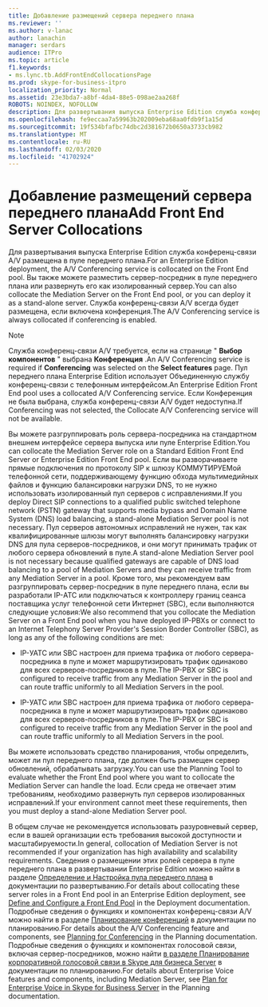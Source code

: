 ```yaml
---
title: Добавление размещений сервера переднего плана
ms.reviewer: ''
ms.author: v-lanac
author: lanachin
manager: serdars
audience: ITPro
ms.topic: article
f1.keywords:
- ms.lync.tb.AddFrontEndCollocationsPage
ms.prod: skype-for-business-itpro
localization_priority: Normal
ms.assetid: 23e3bda7-a8bf-4da4-88e5-098ae2aa268f
ROBOTS: NOINDEX, NOFOLLOW
description: Для развертывания выпуска Enterprise Edition служба конференц-связи A/V размещена в пуле переднего плана. Вы также можете разместить сервер-посредник в пуле переднего плана или развернуть его как изолированный сервер. Служба конференц-связи A/V всегда будет размещена, если включена конференция.
ms.openlocfilehash: fe9eccaa7a59963b202009eba68aa0fdb9f1a15d
ms.sourcegitcommit: 19f534bfafbc74dbc2d381672b0650a3733cb982
ms.translationtype: MT
ms.contentlocale: ru-RU
ms.lasthandoff: 02/03/2020
ms.locfileid: "41702924"
---
```

# <a name="add-front-end-server-collocations"></a><span data-ttu-id="a4fa4-105">Добавление размещений сервера переднего плана</span><span class="sxs-lookup"><span data-stu-id="a4fa4-105">Add Front End Server Collocations</span></span>

<span data-ttu-id="a4fa4-106">Для развертывания выпуска Enterprise Edition служба конференц-связи A/V размещена в пуле переднего плана.</span><span class="sxs-lookup"><span data-stu-id="a4fa4-106">For an Enterprise Edition deployment, the A/V Conferencing service is collocated on the Front End pool.</span></span> <span data-ttu-id="a4fa4-107">Вы также можете разместить сервер-посредник в пуле переднего плана или развернуть его как изолированный сервер.</span><span class="sxs-lookup"><span data-stu-id="a4fa4-107">You can also collocate the Mediation Server on the Front End pool, or you can deploy it as a stand-alone server.</span></span> <span data-ttu-id="a4fa4-108">Служба конференц-связи A/V всегда будет размещена, если включена конференция.</span><span class="sxs-lookup"><span data-stu-id="a4fa4-108">The A/V Conferencing service is always collocated if conferencing is enabled.</span></span>

> [!NOTE]
> <span data-ttu-id="a4fa4-109">Служба конференц-связи A/V требуется, если на странице " **Выбор компонентов** " выбрана **Конференция** .</span><span class="sxs-lookup"><span data-stu-id="a4fa4-109">An A/V Conferencing service is required if **Conferencing** was selected on the **Select features** page.</span></span> <span data-ttu-id="a4fa4-110">Пул переднего плана Enterprise Edition использует Объединенную службу конференц-связи с телефонным интерфейсом.</span><span class="sxs-lookup"><span data-stu-id="a4fa4-110">An Enterprise Edition Front End pool uses a collocated A/V Conferencing service.</span></span> <span data-ttu-id="a4fa4-111">Если Конференция не была выбрана, служба конференц-связи A/V будет недоступна.</span><span class="sxs-lookup"><span data-stu-id="a4fa4-111">If Conferencing was not selected, the Collocate A/V Conferencing service will not be available.</span></span>

<span data-ttu-id="a4fa4-112">Вы можете разгруппировать роль сервера-посредника на стандартном внешнем интерфейсе сервера выпуска или пуле Enterprise Edition.</span><span class="sxs-lookup"><span data-stu-id="a4fa4-112">You can collocate the Mediation Server role on a Standard Edition Front End Server or Enterprise Edition Front End pool.</span></span> <span data-ttu-id="a4fa4-113">Если вы разворачиваете прямые подключения по протоколу SIP к шлюзу КОММУТИРУЕМой телефонной сети, поддерживающему функцию обхода мультимедийных файлов и функцию балансировки нагрузки DNS, то не нужно использовать изолированный пул серверов с исправлениями.</span><span class="sxs-lookup"><span data-stu-id="a4fa4-113">If you deploy Direct SIP connections to a qualified public switched telephone network (PSTN) gateway that supports media bypass and Domain Name System (DNS) load balancing, a stand-alone Mediation Server pool is not necessary.</span></span> <span data-ttu-id="a4fa4-114">Пул серверов автономных исправлений не нужен, так как квалифицированные шлюзы могут выполнять балансировку нагрузки DNS для пула серверов-посредников, и они могут принимать трафик от любого сервера обновлений в пуле.</span><span class="sxs-lookup"><span data-stu-id="a4fa4-114">A stand-alone Mediation Server pool is not necessary because qualified gateways are capable of DNS load balancing to a pool of Mediation Servers and they can receive traffic from any Mediation Server in a pool.</span></span> <span data-ttu-id="a4fa4-115">Кроме того, мы рекомендуем вам разгруппировать сервер-посредник в пуле переднего плана, если вы разработали IP-АТС или подключаться к контроллеру границ сеанса поставщика услуг телефонной сети Интернет (SBC), если выполняются следующие условия:</span><span class="sxs-lookup"><span data-stu-id="a4fa4-115">We also recommend that you collocate the Mediation Server on a Front End pool when you have deployed IP-PBXs or connect to an Internet Telephony Server Provider's Session Border Controller (SBC), as long as any of the following conditions are met:</span></span>

- <span data-ttu-id="a4fa4-116">IP-УАТС или SBC настроен для приема трафика от любого сервера-посредника в пуле и может маршрутизировать трафик одинаково для всех серверов-посредников в пуле.</span><span class="sxs-lookup"><span data-stu-id="a4fa4-116">The IP-PBX or SBC is configured to receive traffic from any Mediation Server in the pool and can route traffic uniformly to all Mediation Servers in the pool.</span></span>

- <span data-ttu-id="a4fa4-117">IP-УАТС или SBC настроен для приема трафика от любого сервера-посредника в пуле и может маршрутизировать трафик одинаково для всех серверов-посредников в пуле.</span><span class="sxs-lookup"><span data-stu-id="a4fa4-117">The IP-PBX or SBC is configured to receive traffic from any Mediation Server in the pool and can route traffic uniformly to all Mediation Servers in the pool.</span></span>

<span data-ttu-id="a4fa4-118">Вы можете использовать средство планирования, чтобы определить, может ли пул переднего плана, где должен быть размещен сервер обновлений, обрабатывать загрузку.</span><span class="sxs-lookup"><span data-stu-id="a4fa4-118">You can use the Planning Tool to evaluate whether the Front End pool where you want to collocate the Mediation Server can handle the load.</span></span> <span data-ttu-id="a4fa4-119">Если среда не отвечает этим требованиям, необходимо развернуть пул серверов изолированных исправлений.</span><span class="sxs-lookup"><span data-stu-id="a4fa4-119">If your environment cannot meet these requirements, then you must deploy a stand-alone Mediation Server pool.</span></span>

<span data-ttu-id="a4fa4-120">В общем случае не рекомендуется использовать разуровневый сервер, если в вашей организации есть требования высокой доступности и масштабируемости.</span><span class="sxs-lookup"><span data-stu-id="a4fa4-120">In general, collocation of Mediation Server is not recommended if your organization has high availability and scalability requirements.</span></span> <span data-ttu-id="a4fa4-121">Сведения о размещении этих ролей сервера в пуле переднего плана в развертывании Enterprise Edition можно найти в разделе [Определение и Настройка пула переднего плана](https://technet.microsoft.com/library/713fc263-23dd-414a-b001-82932e4fe966.aspx) в документации по развертыванию.</span><span class="sxs-lookup"><span data-stu-id="a4fa4-121">For details about collocating these server roles in a Front End pool in an Enterprise Edition deployment, see [Define and Configure a Front End Pool](https://technet.microsoft.com/library/713fc263-23dd-414a-b001-82932e4fe966.aspx) in the Deployment documentation.</span></span> <span data-ttu-id="a4fa4-122">Подробные сведения о функциях и компонентах конференц-связи A/V можно найти в разделе [Планирование конференций](https://technet.microsoft.com/library/983a272a-e1b3-4d70-8f84-836b092fe526.aspx) в документации по планированию.</span><span class="sxs-lookup"><span data-stu-id="a4fa4-122">For details about the A/V Conferencing feature and components, see [Planning for Conferencing](https://technet.microsoft.com/library/983a272a-e1b3-4d70-8f84-836b092fe526.aspx) in the Planning documentation.</span></span> <span data-ttu-id="a4fa4-123">Подробные сведения о функциях и компонентах голосовой связи, включая сервер-посредников, можно найти [в разделе Планирование корпоративной голосовой связи в Skype для бизнеса Server](../../../plan-your-deployment/enterprise-voice-solution/enterprise-voice.md) в документации по планированию.</span><span class="sxs-lookup"><span data-stu-id="a4fa4-123">For details about Enterprise Voice features and components, including Mediation Server, see [Plan for Enterprise Voice in Skype for Business Server](../../../plan-your-deployment/enterprise-voice-solution/enterprise-voice.md) in the Planning documentation.</span></span>


